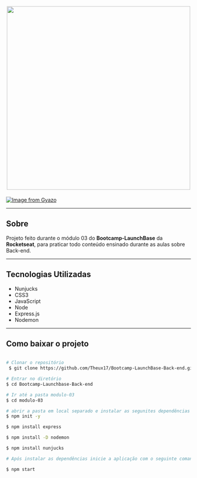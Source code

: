 <h1 align="center">
    <img width="500px" src="https://camo.githubusercontent.com/268b1344409fac98c4eeda520482b6910c4ddcba/68747470733a2f2f73746f726167652e676f6f676c65617069732e636f6d2f676f6c64656e2d77696e642f626f6f7463616d702d6c61756e6368626173652f6c6f676f2e706e67">
</h1>

[![Image from Gyazo](https://i.gyazo.com/459ec16f4f2f389efc174ab979a2f4df.gif)](https://gyazo.com/459ec16f4f2f389efc174ab979a2f4df)

---

## Sobre
Projeto feito durante o módulo 03 do **Bootcamp-LaunchBase** da **Rocketseat**, para praticar todo conteúdo ensinado durante as aulas sobre Back-end.

---

## Tecnologias Utilizadas 

- Nunjucks
- CSS3
- JavaScript
- Node
- Express.js
- Nodemon
---

## Como baixar o projeto 

```bash
 
# Clonar o repositório
 $ git clone https://github.com/Theux17/Bootcamp-LaunchBase-Back-end.git

# Entrar no diretório
$ cd Bootcamp-Launchbase-Back-end

# Ir até a pasta modulo-03
$ cd modulo-03

# abrir a pasta em local separado e instalar as segunites dependências
$ npm init -y

$ npm install express

$ npm install -D nodemon

$ npm install nunjucks

# Após instalar as dependências inicie a aplicação com o seguinte comando

$ npm start


```
